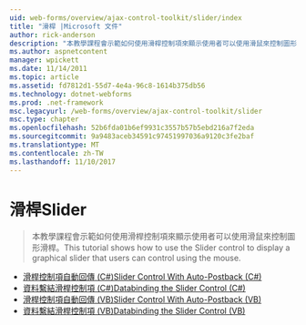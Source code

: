 ```yaml
---
uid: web-forms/overview/ajax-control-toolkit/slider/index
title: "滑桿 |Microsoft 文件"
author: rick-anderson
description: "本教學課程會示範如何使用滑桿控制項來顯示使用者可以使用滑鼠來控制圖形滑桿。"
ms.author: aspnetcontent
manager: wpickett
ms.date: 11/14/2011
ms.topic: article
ms.assetid: fd7812d1-55d7-4e4a-96c8-1614b375db56
ms.technology: dotnet-webforms
ms.prod: .net-framework
msc.legacyurl: /web-forms/overview/ajax-control-toolkit/slider
msc.type: chapter
ms.openlocfilehash: 52b6fda01b6ef9931c3557b57b5ebd216a7f2eda
ms.sourcegitcommit: 9a9483aceb34591c97451997036a9120c3fe2baf
ms.translationtype: MT
ms.contentlocale: zh-TW
ms.lasthandoff: 11/10/2017
---
```

<a name="slider"></a><span data-ttu-id="016a3-103">滑桿</span><span class="sxs-lookup"><span data-stu-id="016a3-103">Slider</span></span>
====================
> <span data-ttu-id="016a3-104">本教學課程會示範如何使用滑桿控制項來顯示使用者可以使用滑鼠來控制圖形滑桿。</span><span class="sxs-lookup"><span data-stu-id="016a3-104">This tutorial shows how to use the Slider control to display a graphical slider that users can control using the mouse.</span></span>


- [<span data-ttu-id="016a3-105">滑桿控制項自動回傳 (C#)</span><span class="sxs-lookup"><span data-stu-id="016a3-105">Slider Control With Auto-Postback (C#)</span></span>](using-the-slider-control-with-auto-postback-cs.md)
- [<span data-ttu-id="016a3-106">資料繫結滑桿控制項 (C#)</span><span class="sxs-lookup"><span data-stu-id="016a3-106">Databinding the Slider Control (C#)</span></span>](databinding-the-slider-control-cs.md)
- [<span data-ttu-id="016a3-107">滑桿控制項自動回傳 (VB)</span><span class="sxs-lookup"><span data-stu-id="016a3-107">Slider Control With Auto-Postback (VB)</span></span>](using-the-slider-control-with-auto-postback-vb.md)
- [<span data-ttu-id="016a3-108">資料繫結滑桿控制項 (VB)</span><span class="sxs-lookup"><span data-stu-id="016a3-108">Databinding the Slider Control (VB)</span></span>](databinding-the-slider-control-vb.md)
